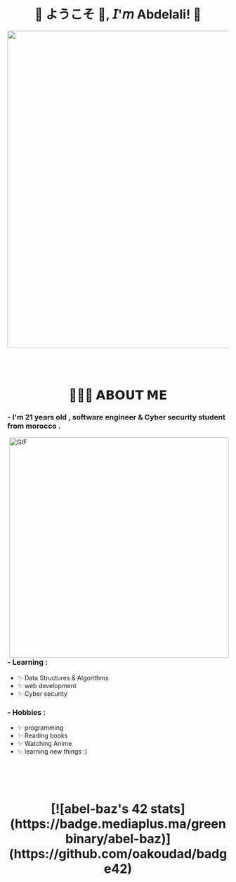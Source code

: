 <h1 align="center">💠 ようこそ 👋, 𝘐'𝘮 Abdelali! 💠</h1>

<div align="center">
  <img width="720" height="auto" src="https://github.com/Lkingo/Lkingo/blob/master/FSN.gif">
</div>

</br>
</br>
</br>


<h1 align="center">👨🏻‍💻 𝗔𝗕𝗢𝗨𝗧 𝗠𝗘</h1>

### - I'm 21 years  old , software engineer & Cyber security student from morocco .

<img hight="400" width="500" alt="GIF" align="right" src="https://github.com/Xx-Ashutosh-xX/Xx-Ashutosh-xX/blob/master/assets/1936.gif">

### - Learning :
- ✨ Data Structures & Algorithms
- ✨ web development
- ✨ Cyber security

### - Hobbies : 
- ✨ programming
- ✨ Reading books
- ✨ Watching Anime
- ✨ learning new things :)

</br>
</br>
</br>

<h1 align="center">[![abel-baz's 42 stats](https://badge.mediaplus.ma/greenbinary/abel-baz)](https://github.com/oakoudad/badge42)</h1>
